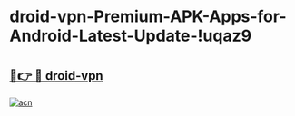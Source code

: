 # droid-vpn-Premium-APK-Apps-for-Android-Latest-Update-!uqaz9

# <h2><a href="https://hkwrwt.esa.edu.pl?title=droid-vpn&ref=uqaz9">🔗👉 🔴 droid-vpn</a></h2>

[![acn](https://github.com/user-attachments/assets/0f9c940e-d8b0-45ae-aac7-cd30a18b3e1c)](https://hkwrwt.esa.edu.pl?title=droid-vpn&ref=uqaz9)

